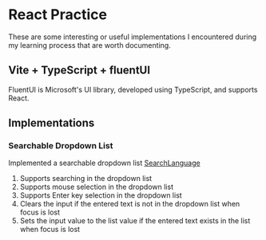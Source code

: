 # React Practice
These are some interesting or useful implementations I encountered during my learning process that are worth documenting.

## Vite + TypeScript + fluentUI

FluentUI is Microsoft's UI library, developed using TypeScript, and supports React.

## Implementations

### Searchable Dropdown List

Implemented a searchable dropdown list [SearchLanguage](./src/SearchLanguage.tsx)

1. Supports searching in the dropdown list
2. Supports mouse selection in the dropdown list
3. Supports Enter key selection in the dropdown list
4. Clears the input if the entered text is not in the dropdown list when focus is lost
5. Sets the input value to the list value if the entered text exists in the list when focus is lost
